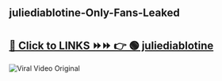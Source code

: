 
 ## juliediablotine-Only-Fans-Leaked

# <h2><a href="https://clipsfans.com/juliediablotine&ref=git">🔗 Click to LINKS ⏩⏩ 👉 🟢 juliediablotine </a></h2>

<a href="https://clipsfans.com/juliediablotine&ref=git" rel="nofollow" data-target="animated-image.originalLink"><img src="https://i.ibb.co.com/xMMVF88/686577567.gif" alt="Viral Video Original" style="max-width: 100%; display: inline-block;" data-target="animated-image.originalImage"></a>
